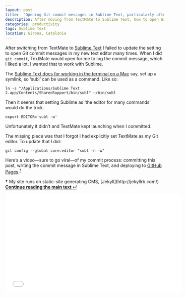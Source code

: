 ```yaml
---
layout: post
title:  "Opening Git commit messages in Sublime Text, particularly after moving from TextMate"
description: After moving from TextMate to Sublime Text, how to open Git commit messages in Sublime.
categories: productivity
tags: Sublime Text
location: Girona, Catalonia
---
```


After switching from TextMate to [Sublime Text](http://www.sublimetext.com/) I failed to update the setting to open Git commit messages in my new text editor many times. When I did `git commit`, TextMate would open for me to log the commit message, which I liked a lot. I wanted that to work with Sublime.

The [Sublime Text docs for working in the terminal on a Mac](http://www.sublimetext.com/docs/2/osx_command_line.html) say, set up a symlink, so ‘subl’ can be used as a command. Like so:

    ln -s "/Applications/Sublime Text 2.app/Contents/SharedSupport/bin/subl" ~/bin/subl

Then it seems that setting Sublime as ‘the editor for many commands’ would do the trick. 

    export EDITOR='subl -w'

Unfortunately it didn’t and TextMate kept launching when I committed.

The missing piece was that I forgot I had explicitly set TextMate as my Git editor. To update that I did:

    git config --global core.editor "subl -n -w"

Here’s a video—sure to go viral—of my commit process: committing this post, writing the commit message in Sublime Text, and deploying to [GitHub Pages](http://pages.github.com/).<sup><a href="#git-commit-messages-footnote" id="git-commit-messages-footnote-link">&#8224;</a></sup>

<aside class="tangent" id="git-commit-messages-footnote"><p><b>&#8224;</b> My site runs on static-site generating CMS, [Jekyll](http://jekyllrb.com/) <a class="return-to-text" href="#git-commit-messages-footnote-link" title="Continue reading the main text"><b>Continue reading the main text </b>&#8629;</a></p></aside>

<div class="video">
  <iframe width="560" height="315" src="//www.youtube.com/embed/6BjR4DNILPw" frameborder="0" allowfullscreen></iframe>  
</div>
